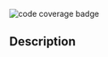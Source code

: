 ![code coverage badge](https://github.com/luka2220/rate-limiter/actions/workflows/ci.yaml/badge.svg)

## Description

